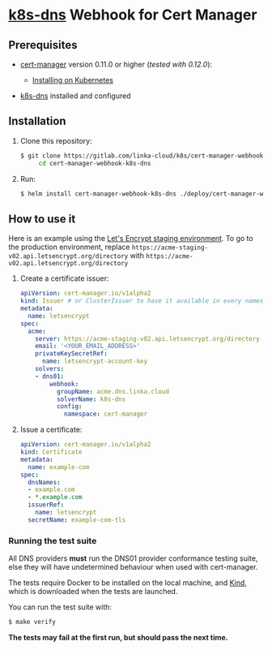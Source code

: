 # [k8s-dns](gitlab.com/linka-cloud/k8s/dns) Webhook for Cert Manager

## Prerequisites

* [cert-manager](https://github.com/jetstack/cert-manager) version 0.11.0 or higher (*tested with 0.12.0*):
    - [Installing on Kubernetes](https://cert-manager.io/docs/installation/kubernetes/#installing-with-helm)
    
* [k8s-dns](gitlab.com/linka-cloud/k8s/dns) installed and configured

## Installation
1. Clone this repository:
   ```bash
   $ git clone https://gitlab.com/linka-cloud/k8s/cert-manager-webhook-k8s-dns.git && \
        cd cert-manager-webhook-k8s-dns
   ```
2. Run:
    ```bash
    $ helm install cert-manager-webhook-k8s-dns ./deploy/cert-manager-webhook-k8s-dns
    ```

## How to use it

Here is an example using the [Let's Encrypt staging environment](https://letsencrypt.org/docs/staging-environment/).
To go to the production environment, replace `https://acme-staging-v02.api.letsencrypt.org/directory` with
`https://acme-v02.api.letsencrypt.org/directory`

1. Create a certificate issuer:

    ```yaml
    apiVersion: cert-manager.io/v1alpha2
    kind: Issuer # or ClusterIssuer to have it available in every namespaces
    metadata:
      name: letsencrypt
    spec:
      acme:
        server: https://acme-staging-v02.api.letsencrypt.org/directory
        email: '<YOUR_EMAIL_ADDRESS>'
        privateKeySecretRef:
          name: letsencrypt-account-key
        solvers:
        - dns01:
            webhook:
              groupName: acme.dns.linka.cloud
              solverName: k8s-dns
              config:
                namespace: cert-manager
    ```

2. Issue a certificate:
    
    ```yaml
    apiVersion: cert-manager.io/v1alpha2
    kind: Certificate
    metadata:
      name: example-com
    spec:
      dnsNames:
      - example.com
      - *.example.com
      issuerRef:
        name: letsencrypt
      secretName: example-com-tls
    ```

### Running the test suite

All DNS providers **must** run the DNS01 provider conformance testing suite,
else they will have undetermined behaviour when used with cert-manager.

The tests require Docker to be installed on the local machine, and 
[Kind](https://kind.sigs.k8s.io/docs/user/quick-start/), which is
downloaded when the tests are launched.

You can run the test suite with:

```bash
$ make verify
```

**The tests may fail at the first run, but should pass the next time.**

